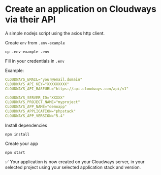 # Create an application on Cloudways via their API

A simple nodejs script using the axios http client.

Create `env` from `.env-example`

```shell
cp .env-example .env
```

Fill in your credentials in `.env`

Example:

```yaml
CLOUDWAYS_EMAIL="your@email.domain"
CLOUDWAYS_API_KEY="XXXXXXXXX"
CLOUDWAYS_API_BASEURL="https://api.cloudways.com/api/v1"

CLOUDWAYS_SERVER_ID="XXXXX"
CLOUDWAYS_PROJECT_NAME="myproject"
CLOUDWAYS_APP_NAME="demoapp"
CLOUDWAYS_APPLICATION="phpstack"
CLOUDWAYS_APP_VERSION="5.4"
```

Install dependencies

```shell
npm install
```

Create your app

```shell
npm start
```

✅ Your application is now created on your Cloudways server, in your selected project using your selected application stack and version.
